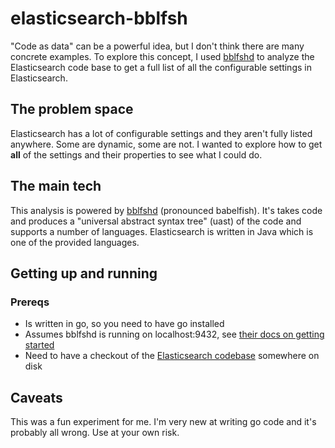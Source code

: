 # elasticsearch-bblfsh

"Code as data" can be a powerful idea, but I don't think there are many concrete examples. To explore this concept, I used [bblfshd](https://bblf.sh) to analyze the Elasticsearch code base to get a full list of all the configurable settings in Elasticsearch.

## The problem space

Elasticsearch has a lot of configurable settings and they aren't fully listed anywhere. Some are dynamic, some are not. I wanted to explore how to get **all** of the settings and their properties to see what I could do. 

## The main tech

This analysis is powered by [bblfshd](https://bblf.sh) (pronounced babelfish). It's takes code and produces a "universal abstract syntax tree" (uast) of the code and supports a number of languages. Elasticsearch is written in Java which is one of the provided languages.

## Getting up and running

### Prereqs

* Is written in go, so you need to have go installed
* Assumes bblfshd is running on localhost:9432, see [their docs on getting started](https://doc.bblf.sh/user/getting-started.html)
* Need to have a checkout of the [Elasticsearch codebase](https://github.com/elastic/elasticsearch) somewhere on disk

## Caveats

This was a fun experiment for me. I'm very new at writing go code and it's probably all wrong. Use at your own risk.
